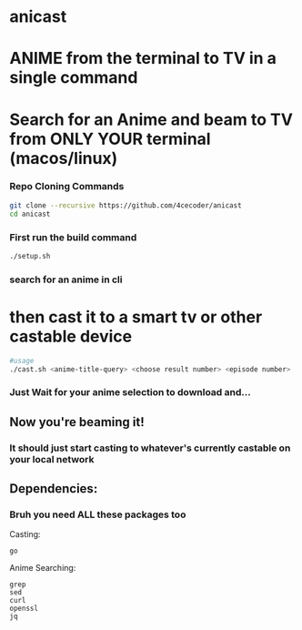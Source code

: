 # anicast
# ANIME from the terminal to TV in a single command

# Search for an Anime and beam to TV from ONLY YOUR terminal (macos/linux)

### Repo Cloning Commands
```bash
git clone --recursive https://github.com/4cecoder/anicast
cd anicast
```

### First run the build command 
```bash
./setup.sh
```

### search for an anime in cli 

# then cast it to a smart tv or other castable device

```bash
#usage
./cast.sh <anime-title-query> <choose result number> <episode number>
```
### Just Wait for your anime selection to download and...

## Now you're beaming it!

### It should just start casting to whatever's currently castable on your local network

## Dependencies:
### Bruh you need ALL these packages too
Casting:
```
go
```
Anime Searching:
```
grep
sed
curl
openssl
jq
```
